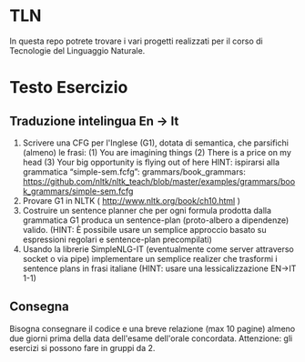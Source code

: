 # TLN
In questa repo potrete trovare i vari progetti realizzati per il corso di Tecnologie del Linguaggio Naturale.

# Testo Esercizio
## Traduzione intelingua En -> It
1. Scrivere una CFG per l'Inglese (G1), dotata di semantica, che parsifichi (almeno) le frasi:
(1) You are imagining things
(2) There is a price on my head
(3) Your big opportunity is flying out of here
HINT: ispirarsi alla grammatica “simple-sem.fcfg”: grammars/book_grammars: https://github.com/nltk/nltk_teach/blob/master/examples/grammars/book_grammars/simple-sem.fcfg
2. Provare G1 in NLTK ( http://www.nltk.org/book/ch10.html )
3. Costruire un sentence planner che per ogni formula prodotta dalla grammatica G1 produca un sentence-plan (proto-albero a
dipendenze) valido. (HINT: È possibile usare un semplice approccio basato su espressioni regolari e sentence-plan precompilati)
4. Usando la librerie SimpleNLG-IT (eventualmente come server attraverso socket o via pipe) implementare un semplice realizer
che trasformi i sentence plans in frasi italiane (HINT: usare una lessicalizzazione EN->IT 1-1)

## Consegna
Bisogna consegnare il codice e una breve relazione (max 10 pagine) almeno due giorni prima della data dell'esame dell'orale
concordata.
Attenzione: gli esercizi si possono fare in gruppi da 2.
